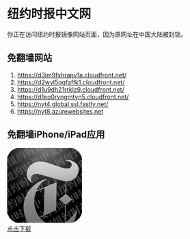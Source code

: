 <h1>纽约时报中文网</h1>
<p>你正在访问纽约时报镜像网站页面，因为原网址在中国大陆被封锁。</p>
<h2>免翻墙网站</h2>
<ol>
<li><a href="https://d3im9fxhrapv1a.cloudfront.net/" target="1">https://d3im9fxhrapv1a.cloudfront.net/</a></li>
<li><a href="https://d2wyl5qgfaffk1.cloudfront.net/" target="2">https://d2wyl5qgfaffk1.cloudfront.net/</a></li>
<li><a href="https://d1u9dh21rrklz9.cloudfront.net/" target="3">https://d1u9dh21rrklz9.cloudfront.net/</a></li>
<li><a href="https://d1eo0ryngmtyn5.cloudfront.net/" target="4">https://d1eo0ryngmtyn5.cloudfront.net/</a></li>
<li><a href="https://nyt4.global.ssl.fastly.net/" target="5">https://nyt4.global.ssl.fastly.net/</a></li>
<li><a href="https://nyt8.azurewebsites.net" target="6">https://nyt8.azurewebsites.net</a></li>
</ol>
<h2>免翻墙iPhone/iPad应用</h2>
<p>
	<a href="https://itunes.apple.com/cn/app/niu-yue-shi-bao-zhong-wen-wang/id807498298?mt=8">
		<img src="icon175x175.jpeg" />
		<br/>点击下载
	</a>
</p>